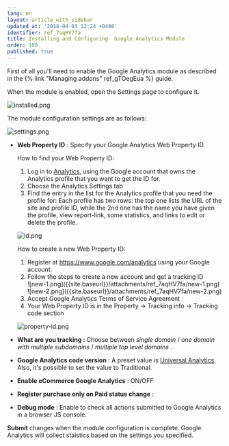 ```yaml
---
lang: en
layout: article_with_sidebar
updated_at: '2018-04-03 13:24 +0400'
identifier: ref_7aqHV7fa
title: Installing and Configuring  Google Analytics Module
order: 100
published: true
---
```

First of all you'll need to enable the Google Analytics module as described in the {% link "Managing addons" ref_gTOegEua %} guide.

When the module is enabled, open the Settings page to configure it.

![installed.png]({{site.baseurl}}/attachments/ref_7aqHV7fa/installed.png)

The module configuration settings are as follows:

![settings.png]({{site.baseurl}}/attachments/ref_7aqHV7fa/settings.png)

* **Web Property ID** : Specify your Google Analytics Web Property ID
  
  How to find your Web Property ID:
  1. Log in to [Analytics](https://www.google.com/analytics "Installing and Configuring Google Analytics Module"), using the Google account that owns the Analytics profile that you want to get the ID for.
  2. Choose the Analytics Settings tab
  3. Find the entry in the list for the Analytics profile that you need the profile for:
     Each profile has two rows:  the top one lists the URL of the site and profile ID, while the 2nd one has the name you have given the profile, view report-link, some statistics, and links to edit or delete the profile.
     
    ![id.png]({{site.baseurl}}/attachments/ref_7aqHV7fa/id.png)
      
   How to create a new Web Property ID:
   1. Register at https://www.google.com/analytics using your Google account.
   2. Follow the steps to create a new account and get a tracking ID
      <div class="ui stackable three column grid">
       <div class="column" markdown="span">![new-1.png]({{site.baseurl}}/attachments/ref_7aqHV7fa/new-1.png)</div>
       <div class="column" markdown="span">![new-2.png]({{site.baseurl}}/attachments/ref_7aqHV7fa/new-2.png)</div>
      </div>
    3. Accept Google Analytics Terms of Service Agreement
    4. Your Web Property ID is in the Property -> Tracking info -> Tracking code section
    
    ![property-id.png]({{site.baseurl}}/attachments/ref_7aqHV7fa/property-id.png)

* **What are you tracking** : Choose between _single domain_ / _one domain with multiple subdomains_ / _multiple top level domains_ . 
* **Google Analytics code version** : A preset value is [Universal Analytics](https://support.google.com/analytics/answer/3450662?hl=en "Installing and Configuring  Google Analytics Module"). Also, it's possible to set the value to Traditional.
* **Enable eCommerce Google Analytics** : ON/OFF
* **Register purchase only on Paid status change** : 
* **Debug mode** : Enable to check all actions submitted to Google Analytics in a browser JS console.

**Submit** changes when the module configuration is complete. Google Analytics will collect staistics based on the settings you specified.